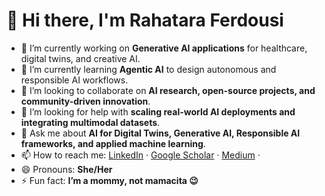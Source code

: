  # 👋 Hi there, I'm Rahatara Ferdousi  

- 🔭 I’m currently working on **Generative AI applications** for healthcare, digital twins, and creative AI.  
- 🌱 I’m currently learning **Agentic AI** to design autonomous and responsible AI workflows.  
- 👯 I’m looking to collaborate on **AI research, open-source projects, and community-driven innovation**.  
- 🤔 I’m looking for help with **scaling real-world AI deployments and integrating multimodal datasets**.  
- 💬 Ask me about **AI for Digital Twins, Generative AI, Responsible AI frameworks, and applied machine learning**.  
- 📫 How to reach me: [LinkedIn](https://www.linkedin.com/in/rahatara-ferdousi-764405118) · [Google Scholar](https://scholar.google.ca/citations?user=zoDCSycAAAAJ&hl=en) · [Medium](https://medium.com/@turna.fardousi) ·  
- 😄 Pronouns: **She/Her**  
- ⚡ Fun fact: **I’m a mommy, not mamacita 😉** 

